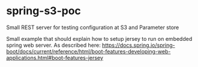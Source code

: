 # spring-s3-poc

Small REST server for testing configuration at S3 and Parameter store

Small example that should explain how to setup jersey to run on embedded spring web server.
As described here: https://docs.spring.io/spring-boot/docs/current/reference/html/boot-features-developing-web-applications.html#boot-features-jersey



